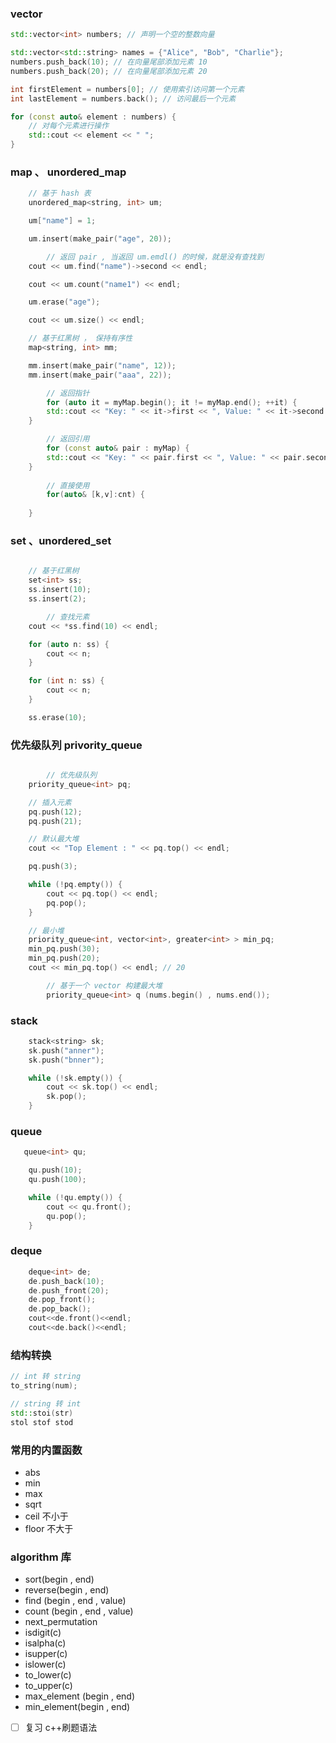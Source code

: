 ### vector

```cpp
std::vector<int> numbers; // 声明一个空的整数向量

std::vector<std::string> names = {"Alice", "Bob", "Charlie"};
numbers.push_back(10); // 在向量尾部添加元素 10
numbers.push_back(20); // 在向量尾部添加元素 20

int firstElement = numbers[0]; // 使用索引访问第一个元素
int lastElement = numbers.back(); // 访问最后一个元素

for (const auto& element : numbers) {
    // 对每个元素进行操作
    std::cout << element << " ";
}
```

### map 、 unordered_map

```cpp
    // 基于 hash 表
    unordered_map<string, int> um;

    um["name"] = 1;

    um.insert(make_pair("age", 20));

		// 返回 pair , 当返回 um.emdl() 的时候，就是没有查找到
    cout << um.find("name")->second << endl;

    cout << um.count("name1") << endl;

    um.erase("age");

    cout << um.size() << endl;
```

```cpp
    // 基于红黑树 ， 保持有序性	
    map<string, int> mm;

    mm.insert(make_pair("name", 12));
    mm.insert(make_pair("aaa", 22));

		// 返回指针
		for (auto it = myMap.begin(); it != myMap.end(); ++it) {
        std::cout << "Key: " << it->first << ", Value: " << it->second << std::endl;
    }

		// 返回引用
		for (const auto& pair : myMap) {
        std::cout << "Key: " << pair.first << ", Value: " << pair.second << std::endl;
    }
		
		// 直接使用
		for(auto& [k,v]:cnt) {
            
    }
```

### set 、unordered_set

```cpp

    // 基于红黑树
	set<int> ss;
    ss.insert(10);
    ss.insert(2);

		// 查找元素
    cout << *ss.find(10) << endl;

    for (auto n: ss) {
        cout << n;
    }

    for (int n: ss) {
        cout << n;
    }

    ss.erase(10);
```

### 优先级队列 privority_queue

```cpp

		// 优先级队列
    priority_queue<int> pq;

    // 插入元素
    pq.push(12);
    pq.push(21);

    // 默认最大堆
    cout << "Top Element : " << pq.top() << endl;

    pq.push(3);

    while (!pq.empty()) {
        cout << pq.top() << endl;
        pq.pop();
    }

    // 最小堆
    priority_queue<int, vector<int>, greater<int> > min_pq;
    min_pq.push(30);
    min_pq.push(20);
    cout << min_pq.top() << endl; // 20

		// 基于一个 vector 构建最大堆
		priority_queue<int> q (nums.begin() , nums.end());
```

### stack

```cpp
    stack<string> sk;
    sk.push("anner");
    sk.push("bnner");

    while (!sk.empty()) {
        cout << sk.top() << endl;
        sk.pop();
    }
```

### queue

```cpp
   queue<int> qu;

    qu.push(10);
    qu.push(100);

    while (!qu.empty()) {
        cout << qu.front();
        qu.pop();
    }
```

### deque

```cpp
    deque<int> de;
    de.push_back(10);
    de.push_front(20);
    de.pop_front();
    de.pop_back();
    cout<<de.front()<<endl;
    cout<<de.back()<<endl;
```

### 结构转换

```cpp
// int 转 string
to_string(num);

// string 转 int
std::stoi(str)
stol stof stod
```

### 常用的内置函数

- abs
- min
- max
- sqrt
- ceil 不小于
- floor 不大于

### algorithm 库

- sort(begin , end)
- reverse(begin , end)
- find (begin , end , value)
- count (begin , end , value)
- next_permutation
- isdigit(c)
- isalpha(c)
- isupper(c)
- islower(c)
- to_lower(c)
- to_upper(c)
- max_element (begin , end)
- min_element(begin , end)

- [ ] 复习 c++刷题语法 